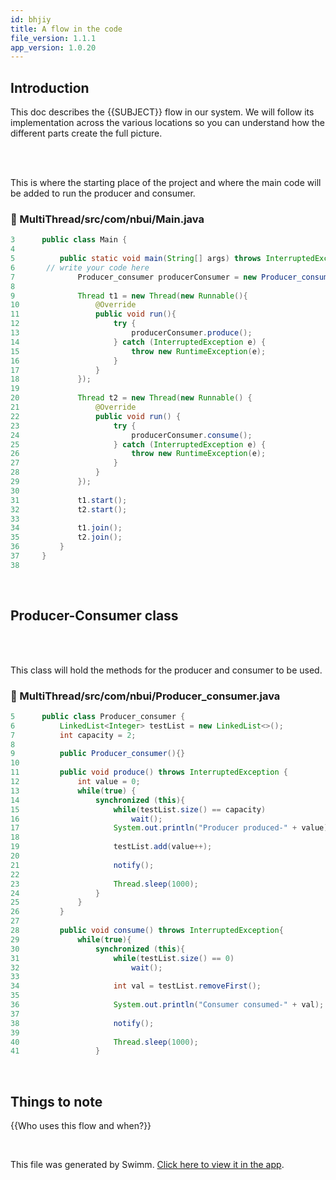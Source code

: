 ```yaml
---
id: bhjiy
title: A flow in the code
file_version: 1.1.1
app_version: 1.0.20
---
```


## Introduction

This doc describes the {{SUBJECT}} flow in our system. We will follow its implementation across the various locations so you can understand how the different parts create the full picture.

<br/>

<br/>

This is where the starting place of the project and where the main code will be added to run the producer and consumer.
<!-- NOTE-swimm-snippet: the lines below link your snippet to Swimm -->
### 📄 MultiThread/src/com/nbui/Main.java
```java
3      public class Main {
4      
5          public static void main(String[] args) throws InterruptedException {
6      	// write your code here
7              Producer_consumer producerConsumer = new Producer_consumer();
8      
9              Thread t1 = new Thread(new Runnable(){
10                 @Override
11                 public void run(){
12                     try {
13                         producerConsumer.produce();
14                     } catch (InterruptedException e) {
15                         throw new RuntimeException(e);
16                     }
17                 }
18             });
19     
20             Thread t2 = new Thread(new Runnable() {
21                 @Override
22                 public void run() {
23                     try {
24                         producerConsumer.consume();
25                     } catch (InterruptedException e) {
26                         throw new RuntimeException(e);
27                     }
28                 }
29             });
30     
31             t1.start();
32             t2.start();
33     
34             t1.join();
35             t2.join();
36         }
37     }
38     
```

<br/>

## Producer-Consumer class

<br/>

<br/>

This class will hold the methods for the producer and consumer to be used.
<!-- NOTE-swimm-snippet: the lines below link your snippet to Swimm -->
### 📄 MultiThread/src/com/nbui/Producer_consumer.java
```java
5      public class Producer_consumer {
6          LinkedList<Integer> testList = new LinkedList<>();
7          int capacity = 2;
8      
9          public Producer_consumer(){}
10     
11         public void produce() throws InterruptedException {
12             int value = 0;
13             while(true) {
14                 synchronized (this){
15                     while(testList.size() == capacity)
16                         wait();
17                     System.out.println("Producer produced-" + value);
18     
19                     testList.add(value++);
20     
21                     notify();
22     
23                     Thread.sleep(1000);
24                 }
25             }
26         }
27     
28         public void consume() throws InterruptedException{
29             while(true){
30                 synchronized (this){
31                     while(testList.size() == 0)
32                         wait();
33     
34                     int val = testList.removeFirst();
35     
36                     System.out.println("Consumer consumed-" + val);
37     
38                     notify();
39     
40                     Thread.sleep(1000);
41                 }
```

<br/>

## Things to note

{{Who uses this flow and when?}}

<br/>

This file was generated by Swimm. [Click here to view it in the app](https://app.swimm.io/repos/Z2l0aHViJTNBJTNBTXVsdGlUaHJlYWRfUE9DJTNBJTNBbmlja2J1aQ==/docs/bhjiy).
